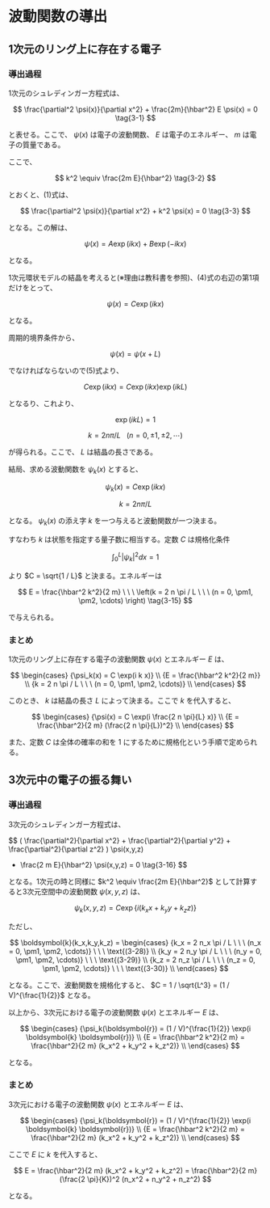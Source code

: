 # 波動関数の導出

## 1次元のリング上に存在する電子

### 導出過程

1次元のシュレディンガー方程式は、

$$
\frac{\partial^2 \psi(x)}{\partial x^2} + \frac{2m}{\hbar^2} E \psi(x) = 0 \tag{3-1}
$$

と表せる。ここで、 $\psi(x)$ は電子の波動関数、 $E$ は電子のエネルギー、 $m$ は電子の質量である。

ここで、

$$
k^2 \equiv \frac{2m E}{\hbar^2} \tag{3-2}
$$

とおくと、(1)式は、

$$
\frac{\partial^2 \psi(x)}{\partial x^2} + k^2 \psi(x) = 0 \tag{3-3}
$$

となる。この解は、

$$
\psi(x) = A \exp(i k x) + B \exp(-i k x) \tag{3-5}
$$

となる。

1次元環状モデルの結晶を考えると(※理由は教科書を参照)、(4)式の右辺の第1項だけをとって、

$$
\psi(x) = C \exp(i k x) \tag{3-7}
$$

となる。

周期的境界条件から、

$$
\psi(x) = \psi(x + L) \tag{3-8}
$$

でなければならないので(5)式より、

$$
C \exp(i k x) = C \exp(i k x) \exp(i k L) \tag{3-9}
$$

となるり、これより、

$$
\exp(i k L) = 1 \tag{3-10}
$$

$$
k = 2 n \pi / L \ \ \ (n = 0, \pm1, \pm2, \cdots) \tag{3-11}
$$

が得られる。ここで、 $L$ は結晶の長さである。

結局、求める波動関数を $\psi_k(x)$ とすると、

$$
\psi_k(x) = C \exp(i k x) \tag{3-12}
$$

$$
k = 2 n \pi / L \tag{3-13}
$$

となる。 $\psi_k(x)$ の添え字 $k$ を一つ与えると波動関数が一つ決まる。

すなわち $k$ は状態を指定する量子数に相当する。定数 $C$ は規格化条件

$$
\int_{0}^{L} |\psi_k|^2 dx = 1 \tag{3-14}
$$

より $C = \sqrt{1 / L}$ と決まる。エネルギーは

$$
E = \frac{\hbar^2 k^2}{2 m} \ \ \ \left(k = 2 n \pi / L \ \ \ (n = 0, \pm1, \pm2, \cdots) \right) \tag{3-15}
$$

で与えられる。

### まとめ

1次元のリング上に存在する電子の波動関数 $\psi(x)$ とエネルギー $E$ は、

$$
\begin{cases}
    {\psi_k(x) = C \exp(i k x)} \\
    {E = \frac{\hbar^2 k^2}{2 m}} \\
    {k = 2 n \pi / L \ \ \ (n = 0, \pm1, \pm2, \cdots)} \\
\end{cases}
$$

このとき、 $k$ は結晶の長さ $L$ によって決まる。ここで $k$ を代入すると、

$$
\begin{cases}
    {\psi(x) = C \exp(i \frac{2 n \pi}{L} x)} \\
    {E = \frac{\hbar^2}{2 m} (\frac{2 n \pi}{L})^2} \\
\end{cases}
$$

また、定数 $C$ は全体の確率の和を $1$ にするために規格化という手順で定められる。


## 3次元中の電子の振る舞い

### 導出過程

3次元のシュレディンガー方程式は、

$$
(
    \frac{\partial^2}{\partial x^2} +
    \frac{\partial^2}{\partial y^2} +
    \frac{\partial^2}{\partial z^2}
) \psi(x,y,z)
+ \frac{2 m E}{\hbar^2} \psi(x,y,z)
= 0 \tag{3-16}
$$

となる。1次元の時と同様に $k^2 \equiv \frac{2m E}{\hbar^2}$ として計算すると3次元空間中の波動関数 $\psi(x,y,z)$ は、

$$
{\psi_k(x,y,z) = C \exp \lbrace i(k_x x + k_y y + k_z z) \rbrace} \tag{3-27}
$$

ただし、

$$
\boldsymbol{k}(k_x,k_y,k_z) = 
\begin{cases}
    {k_x = 2 n_x \pi / L \ \ \ (n_x = 0, \pm1, \pm2, \cdots)} \ \ \ \text{(3-28)} \\
    {k_y = 2 n_y \pi / L \ \ \ (n_y = 0, \pm1, \pm2, \cdots)} \ \ \ \text{(3-29)} \\
    {k_z = 2 n_z \pi / L \ \ \ (n_z = 0, \pm1, \pm2, \cdots)} \ \ \ \text{(3-30)} \\
\end{cases}
$$

となる。ここで、波動関数を規格化すると、 $C = 1 / \sqrt{L^3} = (1 / V)^{\frac{1}{2}}$ となる。

以上から、3次元における電子の波動関数 $\psi(x)$ とエネルギー $E$ は、

$$
\begin{cases}
    {\psi_k(\boldsymbol{r}) = (1 / V)^{\frac{1}{2}} \exp(i \boldsymbol{k} \boldsymbol{r})} \\
    {E = \frac{\hbar^2 k^2}{2 m} = \frac{\hbar^2}{2 m} (k_x^2 + k_y^2 + k_z^2)} \\
\end{cases}
$$

となる。

### まとめ

3次元における電子の波動関数 $\psi(x)$ とエネルギー $E$ は、

$$
\begin{cases}
    {\psi_k(\boldsymbol{r}) = (1 / V)^{\frac{1}{2}} \exp(i \boldsymbol{k} \boldsymbol{r})} \\
    {E = \frac{\hbar^2 k^2}{2 m} = \frac{\hbar^2}{2 m} (k_x^2 + k_y^2 + k_z^2)} \\
\end{cases}
$$

ここで $E$ に $k$ を代入すると、

$$
E = \frac{\hbar^2}{2 m} (k_x^2 + k_y^2 + k_z^2) = \frac{\hbar^2}{2 m} (\frac{2 \pi}{K})^2 (n_x^2 + n_y^2 + n_z^2)
$$

となる。
